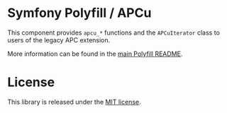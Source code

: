 Symfony Polyfill / APCu
========================

This component provides `apcu_*` functions and the `APCuIterator` class to users of the legacy APC extension.

More information can be found in the
[main Polyfill README](https://github.com/symfony/polyfill/blob/main/README.md).

License
=======

This library is released under the [MIT license](LICENSE).
